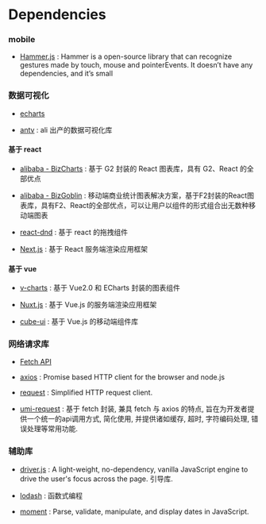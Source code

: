 # Dependencies

### mobile

* [Hammer.js](https://hammerjs.github.io/getting-started/) : Hammer is a open-source library that can recognize gestures made by touch, mouse and pointerEvents. It doesn’t have any dependencies, and it’s small

### 数据可视化

* [echarts](https://echarts.apache.org/zh/index.html)

* [antv](https://antv.alipay.com/zh-cn/index.html) : ali 出产的数据可视化库

#### 基于 react

* [alibaba - BizCharts](https://bizcharts.net/products/bizCharts) : 基于 G2 封装的 React 图表库，具有 G2、React 的全部优点

* [alibaba - BizGoblin](https://bizcharts.net/products/bizGoblin) : 移动端商业统计图表解决方案，基于F2封装的React图表库，具有F2、React的全部优点，可以让用户以组件的形式组合出无数种移动端图表

* [react-dnd](https://github.com/react-dnd/react-dnd) : 基于 react 的拖拽组件

* [Next.js](https://nextjs.org/docs) : 基于 React 服务端渲染应用框架

#### 基于 vue

* [v-charts](https://github.com/ElemeFE/v-charts) : 基于 Vue2.0 和 ECharts 封装的图表组件

* [Nuxt.js](https://github.com/nuxt/nuxtjs.org) : 基于 Vue.js 的服务端渲染应用框架

* [cube-ui](https://github.com/didi/cube-ui) : 基于 Vue.js 的移动端组件库

### 网络请求库

* [Fetch API](https://developer.mozilla.org/zh-CN/docs/Web/API/Fetch_API)

* [axios](https://github.com/axios/axios) : Promise based HTTP client for the browser and node.js

* [request](https://github.com/request/request) : Simplified HTTP request client.

* [umi-request](https://github.com/umijs/umi-request/blob/master/src/request.js) : 基于 fetch 封装, 兼具 fetch 与 axios 的特点, 旨在为开发者提供一个统一的api调用方式, 简化使用, 并提供诸如缓存, 超时, 字符编码处理, 错误处理等常用功能.

### 辅助库

* [driver.js](https://github.com/kamranahmedse/driver.js) : A light-weight, no-dependency, vanilla JavaScript engine to drive the user's focus across the page. 引导库.

* [lodash](https://github.com/lodash/lodash) : 函数式编程

* [moment](https://github.com/moment/moment) : Parse, validate, manipulate, and display dates in JavaScript.
